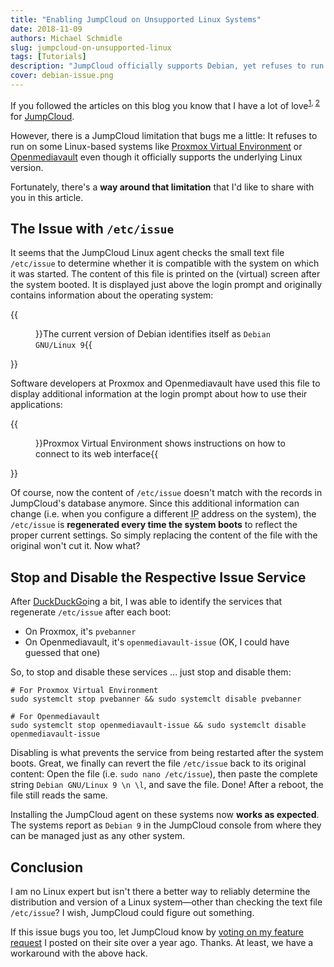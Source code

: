 ```yaml
---
title: "Enabling JumpCloud on Unsupported Linux Systems"
date: 2018-11-09
authors: Michael Schmidle
slug: jumpcloud-on-unsupported-linux
tags: [Tutorials]
description: "JumpCloud officially supports Debian, yet refuses to run on Debian-based systems like Proxmox Virtual Environment and Openmediavault. Let's fix that."
cover: debian-issue.png
---
```


If you followed the articles on this blog you know that I have a lot of love<sup>[1](/articles/jumpcloud-curl-error-22/), [2](/articles/tools-for-the-smart-start-up-in-2018-1/)</sup> for [JumpCloud](https://jumpcloud.com/).

However, there is a JumpCloud limitation that bugs me a little: It refuses to run on some Linux-based systems like [Proxmox Virtual Environment](https://www.proxmox.com/en/proxmox-ve) or [Openmediavault](https://www.openmediavault.org/) even though it officially supports the underlying Linux version.

Fortunately, there's a **way around that limitation** that I'd like to share with you in this article.

## The Issue with ``/etc/issue``

It seems that the JumpCloud Linux agent checks the small text file ``/etc/issue`` to determine whether it is compatible with the system on which it was started. The content of this file is printed on the (virtual) screen after the system booted. It is displayed just above the login prompt and originally contains information about the operating system:

{{<figure src="/media/debian-issue.png">}}The current version of Debian identifies itself as ``Debian GNU/Linux 9``{{</figure>}}

Software developers at Proxmox and Openmediavault have used this file to display additional information at the login prompt about how to use their applications:

{{<figure src="/media/pve-issue.png">}}Proxmox Virtual Environment shows instructions on how to connect to its web interface{{</figure>}}

Of course, now the content of ``/etc/issue`` doesn't match with the records in JumpCloud's database anymore. Since this additional information can change (i.e. when you configure a different <abbr title="Internet Protocol">IP</abbr> address on the system), the ``/etc/issue`` is **regenerated every time the system boots** to reflect the proper current settings. So simply replacing the content of the file with the original won't cut it. Now what?

## Stop and Disable the Respective Issue Service

After [DuckDuckGo](https://duckduckgo.com/)ing a bit, I was able to identify the services that regenerate ``/etc/issue`` after each boot:

* On Proxmox, it's ``pvebanner``
* On Openmediavault, it's ``openmediavault-issue`` (OK, I could have guessed that one)

So, to stop and disable these services ... just stop and disable them:

    # For Proxmox Virtual Environment
    sudo systemclt stop pvebanner && sudo systemclt disable pvebanner
    
    # For Openmediavault
    sudo systemclt stop openmediavault-issue && sudo systemclt disable openmediavault-issue

Disabling is what prevents the service from being restarted after the system boots. Great, we finally can revert the file ``/etc/issue`` back to its original content: Open the file (i.e. ``sudo nano /etc/issue``), then paste the complete string ``Debian GNU/Linux 9 \n \l``, and save the file. Done! After a reboot, the file still reads the same.

Installing the JumpCloud agent on these systems now **works as expected**. The systems report as ``Debian 9`` in the JumpCloud console from where they can be managed just as any other system.

## Conclusion

I am no Linux expert but isn't there a better way to reliably determine the distribution and version of a Linux system—other than checking the text file ``/etc/issue``? I wish, JumpCloud could figure out something.

If this issue bugs you too, let JumpCloud know by [voting on my feature request](https://support.jumpcloud.com/customer/portal/questions/17167497-agent-support-for-proxmox-and-openmediavault-debian-9-) I posted on their site over a year ago. Thanks. At least, we have a workaround with the above hack.
